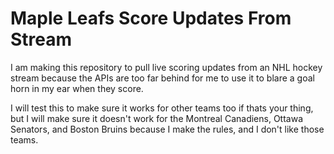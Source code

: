 # Maple Leafs Score Updates From Stream
I am making this repository to pull live scoring updates from an NHL hockey stream because the APIs are too far behind for me to use it to blare a goal horn in my ear when they score.

I will test this to make sure it works for other teams too if thats your thing, but I will make sure it doesn't work for the Montreal Canadiens, Ottawa Senators, and Boston Bruins because I make the rules, and I don't like those teams.
